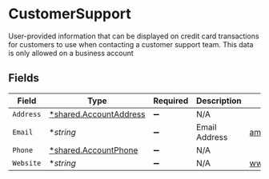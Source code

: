 # CustomerSupport

User-provided information that can be displayed on credit card transactions for customers to use when contacting a customer support team. This data is only allowed on a business account


## Fields

| Field                                                                  | Type                                                                   | Required                                                               | Description                                                            | Example                                                                |
| ---------------------------------------------------------------------- | ---------------------------------------------------------------------- | ---------------------------------------------------------------------- | ---------------------------------------------------------------------- | ---------------------------------------------------------------------- |
| `Address`                                                              | [*shared.AccountAddress](../../../pkg/models/shared/accountaddress.md) | :heavy_minus_sign:                                                     | N/A                                                                    |                                                                        |
| `Email`                                                                | **string*                                                              | :heavy_minus_sign:                                                     | Email Address                                                          | amanda@classbooker.dev                                                 |
| `Phone`                                                                | [*shared.AccountPhone](../../../pkg/models/shared/accountphone.md)     | :heavy_minus_sign:                                                     | N/A                                                                    |                                                                        |
| `Website`                                                              | **string*                                                              | :heavy_minus_sign:                                                     | N/A                                                                    | www.wholebodyfitnessgym.com                                            |